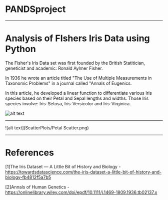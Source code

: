 # PANDSproject

---------------------------------------------------------

# Analysis of FIshers Iris Data using Python

The Fisher's Iris Data set was first founded by the British Statitician, geneticist and academic: Ronald Aylmer Fisher.

In 1936 he wrote an article titled "The Use of Multiple Measurements in Taxonomic Problems" in a journal called "Annals of Eugenics.

In this article, he developed a linear function to differentiate various Iris species based on their Petal and Sepal lengths and widths. Those Iris species involve: Iris-Setosa, Iris-Versicolor and Iris-Virginica.


![alt text](https://camo.githubusercontent.com/74e378bb24b34efb63e8db09c4f073370d36f23aaa2c7580a805e93c881b78c2/68747470733a2f2f73332e616d617a6f6e6177732e636f6d2f6173736574732e6461746163616d702e636f6d2f626c6f675f6173736574732f4d616368696e652b4c6561726e696e672b522f697269732d6d616368696e656c6561726e696e672e706e67)

-----

![alt text](ScatterPlots/Petal Scatter.png)

---------------------------------------------------------

# References

[1]The Iris Dataset — A Little Bit of History and Biology - https://towardsdatascience.com/the-iris-dataset-a-little-bit-of-history-and-biology-fb4812f5a7b5

[2]Annals of Human Genetics - https://onlinelibrary.wiley.com/doi/epdf/10.1111/j.1469-1809.1936.tb02137.x